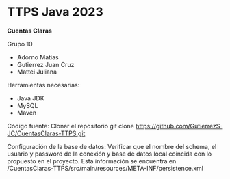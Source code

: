 # TTPS Java 2023

**Cuentas Claras**

Grupo 10
* Adorno Matias
* Gutierrez Juan Cruz
* Mattei Juliana

Herramientas necesarias:
* Java JDK 
* MySQL
* Maven

Código fuente:
Clonar el repositorio
    git clone https://github.com/GutierrezS-JC/CuentasClaras-TTPS.git

Configuración de la base de datos:
Verificar que el nombre del schema, el usuario y password de la conexión y base de datos local coincida con lo propuesto en el proyecto.
Esta información se encuentra en /CuentasClaras-TTPS/src/main/resources/META-INF/persistence.xml
